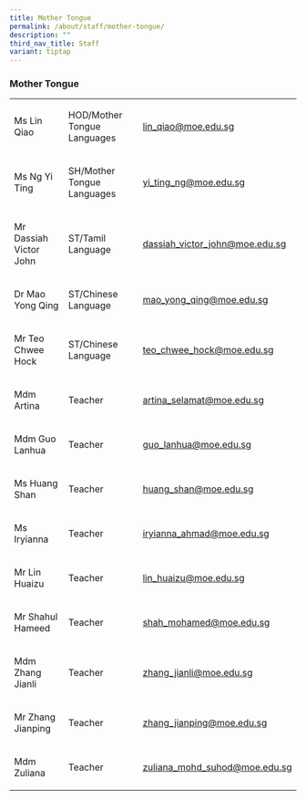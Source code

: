 ```yaml
---
title: Mother Tongue
permalink: /about/staff/mother-tongue/
description: ""
third_nav_title: Staff
variant: tiptap
---
```

<h3>Mother Tongue</h3><table><tbody><tr><td rowspan="1" colspan="1"><p>Ms Lin Qiao</p></td><td rowspan="1" colspan="1"><p>HOD/Mother Tongue Languages</p></td><td rowspan="1" colspan="1"><p><a href="mailto:lin_qiao@moe.edu.sg" rel="noopener noreferrer nofollow" target="_blank">lin_qiao@moe.edu.sg</a></p></td></tr><tr><td rowspan="1" colspan="1"><p>Ms Ng Yi Ting</p></td><td rowspan="1" colspan="1"><p>SH/Mother Tongue Languages</p></td><td rowspan="1" colspan="1"><p><a href="mailto:yi_ting_ng@moe.edu.sg" rel="noopener noreferrer nofollow" target="_blank">yi_ting_ng@moe.edu.sg</a></p></td></tr><tr><td rowspan="1" colspan="1"><p>Mr Dassiah Victor John</p></td><td rowspan="1" colspan="1"><p>ST/Tamil Language</p></td><td rowspan="1" colspan="1"><p><a href="mailto:dassiah_victor_john@moe.edu.sg" rel="noopener noreferrer nofollow" target="_blank">dassiah_victor_john@moe.edu.sg</a></p></td></tr><tr><td rowspan="1" colspan="1"><p>Dr Mao Yong Qing</p></td><td rowspan="1" colspan="1"><p>ST/Chinese Language</p></td><td rowspan="1" colspan="1"><p><a href="mailto:mao_yong_qing@moe.edu.sg" rel="noopener noreferrer nofollow" target="_blank">mao_yong_qing@moe.edu.sg</a></p></td></tr><tr><td rowspan="1" colspan="1"><p>Mr Teo Chwee Hock</p></td><td rowspan="1" colspan="1"><p>ST/Chinese Language</p></td><td rowspan="1" colspan="1"><p><a href="mailto:teo_chwee_hock@moe.edu.sg" rel="noopener noreferrer nofollow" target="_blank">teo_chwee_hock@moe.edu.sg</a></p></td></tr><tr><td rowspan="1" colspan="1"><p>Mdm Artina&nbsp;</p></td><td rowspan="1" colspan="1"><p>Teacher</p></td><td rowspan="1" colspan="1"><p><a href="mailto:artina_selamat@moe.edu.sg" rel="noopener noreferrer nofollow" target="_blank">artina_selamat@moe.edu.sg</a></p></td></tr><tr><td rowspan="1" colspan="1"><p>Mdm Guo Lanhua</p></td><td rowspan="1" colspan="1"><p>Teacher</p></td><td rowspan="1" colspan="1"><p><a href="mailto:guo_lanhua@moe.edu.sg" rel="noopener noreferrer nofollow" target="_blank">guo_lanhua@moe.edu.sg</a></p></td></tr><tr><td rowspan="1" colspan="1"><p>Ms Huang Shan</p></td><td rowspan="1" colspan="1"><p>Teacher</p></td><td rowspan="1" colspan="1"><p><a href="mailto:huang_shan@moe.edu.sg" rel="noopener noreferrer nofollow" target="_blank">huang_shan@moe.edu.sg</a></p></td></tr><tr><td rowspan="1" colspan="1"><p>Ms Iryianna&nbsp;</p></td><td rowspan="1" colspan="1"><p>Teacher</p></td><td rowspan="1" colspan="1"><p><a href="mailto:iryianna_ahmad@moe.edu.sg" rel="noopener noreferrer nofollow" target="_blank">iryianna_ahmad@moe.edu.sg</a></p></td></tr><tr><td rowspan="1" colspan="1"><p>Mr Lin Huaizu</p></td><td rowspan="1" colspan="1"><p>Teacher</p></td><td rowspan="1" colspan="1"><p><a href="mailto:lin_huaizu@moe.edu.sg" rel="noopener noreferrer nofollow" target="_blank">lin_huaizu@moe.edu.sg</a></p></td></tr><tr><td rowspan="1" colspan="1"><p>Mr Shahul Hameed</p></td><td rowspan="1" colspan="1"><p>Teacher</p></td><td rowspan="1" colspan="1"><p><a href="mailto:shah_mohamed@moe.edu.sg" rel="noopener noreferrer nofollow" target="_blank">shah_mohamed@moe.edu.sg</a></p></td></tr><tr><td rowspan="1" colspan="1"><p>Mdm Zhang Jianli</p></td><td rowspan="1" colspan="1"><p>Teacher</p></td><td rowspan="1" colspan="1"><p><a href="mailto:zhang_jianli@moe.edu.sg" rel="noopener noreferrer nofollow" target="_blank">zhang_jianli@moe.edu.sg</a></p></td></tr><tr><td rowspan="1" colspan="1"><p>Mr Zhang Jianping</p></td><td rowspan="1" colspan="1"><p>Teacher</p></td><td rowspan="1" colspan="1"><p><a href="mailto:zhang_jianping@moe.edu.sg" rel="noopener noreferrer nofollow" target="_blank">zhang_jianping@moe.edu.sg</a></p></td></tr><tr><td rowspan="1" colspan="1"><p>Mdm Zuliana&nbsp;</p></td><td rowspan="1" colspan="1"><p>Teacher</p></td><td rowspan="1" colspan="1"><p><a href="mailto:zuliana_mohd_suhod@moe.edu.sg" rel="noopener noreferrer nofollow" target="_blank">zuliana_mohd_suhod@moe.edu.sg</a></p></td></tr></tbody></table><p></p>